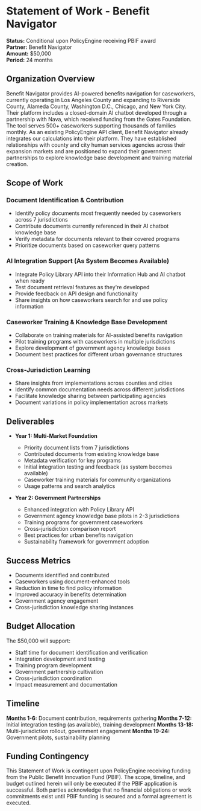 # Statement of Work - Benefit Navigator

**Status:** Conditional upon PolicyEngine receiving PBIF award  
**Partner:** Benefit Navigator  
**Amount:** $50,000  
**Period:** 24 months  

## Organization Overview

Benefit Navigator provides AI-powered benefits navigation for caseworkers, currently operating in Los Angeles County and expanding to Riverside County, Alameda County, Washington D.C., Chicago, and New York City. Their platform includes a closed-domain AI chatbot developed through a partnership with Nava, which received funding from the Gates Foundation. The tool serves 500+ caseworkers supporting thousands of families monthly. As an existing PolicyEngine API client, Benefit Navigator already integrates our calculations into their platform. They have established relationships with county and city human services agencies across their expansion markets and are positioned to expand their government partnerships to explore knowledge base development and training material creation.

## Scope of Work

### Document Identification & Contribution
- Identify policy documents most frequently needed by caseworkers across 7 jurisdictions
- Contribute documents currently referenced in their AI chatbot knowledge base
- Verify metadata for documents relevant to their covered programs
- Prioritize documents based on caseworker query patterns

### AI Integration Support (As System Becomes Available)
- Integrate Policy Library API into their Information Hub and AI chatbot when ready
- Test document retrieval features as they're developed
- Provide feedback on API design and functionality
- Share insights on how caseworkers search for and use policy information

### Caseworker Training & Knowledge Base Development
- Collaborate on training materials for AI-assisted benefits navigation
- Pilot training programs with caseworkers in multiple jurisdictions
- Explore development of government agency knowledge bases
- Document best practices for different urban governance structures

### Cross-Jurisdiction Learning
- Share insights from implementations across counties and cities
- Identify common documentation needs across different jurisdictions
- Facilitate knowledge sharing between participating agencies
- Document variations in policy implementation across markets

## Deliverables

- **Year 1: Multi-Market Foundation**
  - Priority document lists from 7 jurisdictions
  - Contributed documents from existing knowledge base
  - Metadata verification for key programs
  - Initial integration testing and feedback (as system becomes available)
  - Caseworker training materials for community organizations
  - Usage patterns and search analytics

- **Year 2: Government Partnerships**
  - Enhanced integration with Policy Library API
  - Government agency knowledge base pilots in 2-3 jurisdictions
  - Training programs for government caseworkers
  - Cross-jurisdiction comparison report
  - Best practices for urban benefits navigation
  - Sustainability framework for government adoption

## Success Metrics

- Documents identified and contributed
- Caseworkers using document-enhanced tools
- Reduction in time to find policy information
- Improved accuracy in benefits determination
- Government agency engagement
- Cross-jurisdiction knowledge sharing instances

## Budget Allocation

The $50,000 will support:
- Staff time for document identification and verification
- Integration development and testing
- Training program development
- Government partnership cultivation
- Cross-jurisdiction coordination
- Impact measurement and documentation

## Timeline

**Months 1-6:** Document contribution, requirements gathering
**Months 7-12:** Initial integration testing (as available), training development
**Months 13-18:** Multi-jurisdiction rollout, government engagement
**Months 19-24:** Government pilots, sustainability planning

## Funding Contingency

This Statement of Work is contingent upon PolicyEngine receiving funding from the Public Benefit Innovation Fund (PBIF). The scope, timeline, and budget outlined herein will only be executed if the PBIF application is successful. Both parties acknowledge that no financial obligations or work commitments exist until PBIF funding is secured and a formal agreement is executed.